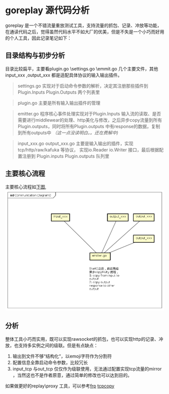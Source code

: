 # goreplay 源代码分析
 goreplay 是一个不错流量重放测试工具，支持流量的抓包、记录、冲放等功能，在通读代码之后，觉得虽然代码水平不如大厂的优美，但是不失是一个小巧而好用的个人工具，因此记录笔记如下：
 
 ## 目录结构与初步分析
 目录比较扁平，主要看plugin.go \settings.go \emmit.go 几个主要文件，其他input_xxx ,output_xxx 都是适配具体协议的输入输出插件。
 
 > settings.go 实现对于启动命令参数的解析，决定其注册那些插件到 Plugin.Inputs Plugin.Outputs  两个列表里

 >plugin.go 主要是所有输入输出插件的管理

 > emitter.go 程序核心事件处理实现对于Plugin.Inputs 输入流的读取、是否需要进行middlewear的处理、http美化与修改，之后异步copy流量到所有 Plugin.outputs，同时将所有Plugin.outputs 中有response的数据，复制到所有outputs中 *（这一点没读明白。。还在费解中)*

 > input_xxx.go output_xxx.go  主要是输入输出的插件，实现tcp/http/raw/kafuka 等协议，
实现io.Reader  io.Writer 接口，最后根据配置注册到 Plugin.inputs Plugin.outputs 队列里

 ## 主要核心流程
 主要核心流程如[下图](./goreplay.png),
 <img src="./goreplay.png"></img>


 ## 分析
 整体工具小巧而实用，既可以实现rawsocket的抓包，也可以实现http的记录、冲放，也支持多实例之间的级联。但是有点缺点：

 1. 输出到文件不够“结构化“，以emoji字符作为分割符
 2. 配置信息全靠启动命令参数，比较冗长
 3. input_tcp 与out_tcp 仅仅作为级联使用，无法通过配置实现tcp流量的mirror ，当然这也不是作者原意，通过简单的修改也可以达到目的。 

 如果做更好的replay\proxy 工具，可以参考[frp](https://github.com/fatedier/frp)
 [tcpcopy](https://github.com/session-replay-tools/tcpcopy)
 